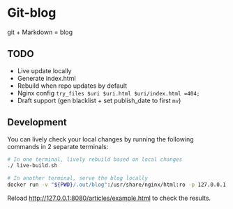 # Git-blog

git + Markdown = blog

## TODO

* Live update locally
* Generate index.html
* Rebuild when repo updates by default
* Nginx config `try_files $uri $uri.html $uri/index.html =404;`
* Draft support (gen blacklist + set publish_date to first `mv`)

## Development

You can lively check your local changes by running the following commands in 2 separate terminals:
```bash
# In one terminal, lively rebuild based on local changes
./ live-build.sh

# In another terminal, serve the blog locally
docker run -v "${PWD}/.out/blog":/usr/share/nginx/html:ro -p 127.0.0.1:8080:80 nginx:alpine
```

Reload <http://127.0.0.1:8080/articles/example.html> to check the results.